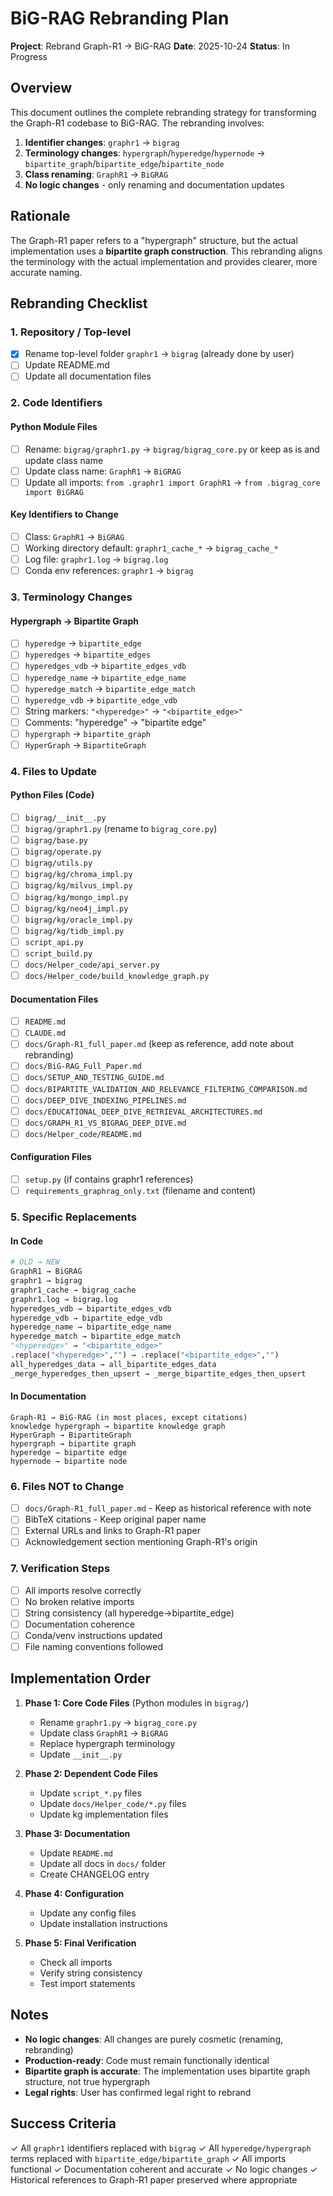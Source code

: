 # BiG-RAG Rebranding Plan

**Project**: Rebrand Graph-R1 → BiG-RAG
**Date**: 2025-10-24
**Status**: In Progress

## Overview

This document outlines the complete rebranding strategy for transforming the Graph-R1 codebase to BiG-RAG. The rebranding involves:

1. **Identifier changes**: `graphr1` → `bigrag`
2. **Terminology changes**: `hypergraph`/`hyperedge`/`hypernode` → `bipartite_graph`/`bipartite_edge`/`bipartite_node`
3. **Class renaming**: `GraphR1` → `BiGRAG`
4. **No logic changes** - only renaming and documentation updates

## Rationale

The Graph-R1 paper refers to a "hypergraph" structure, but the actual implementation uses a **bipartite graph construction**. This rebranding aligns the terminology with the actual implementation and provides clearer, more accurate naming.

## Rebranding Checklist

### 1. Repository / Top-level
- [x] Rename top-level folder `graphr1` → `bigrag` (already done by user)
- [ ] Update README.md
- [ ] Update all documentation files

### 2. Code Identifiers

#### Python Module Files
- [ ] Rename: `bigrag/graphr1.py` → `bigrag/bigrag_core.py` or keep as is and update class name
- [ ] Update class name: `GraphR1` → `BiGRAG`
- [ ] Update all imports: `from .graphr1 import GraphR1` → `from .bigrag_core import BiGRAG`

#### Key Identifiers to Change
- [ ] Class: `GraphR1` → `BiGRAG`
- [ ] Working directory default: `graphr1_cache_*` → `bigrag_cache_*`
- [ ] Log file: `graphr1.log` → `bigrag.log`
- [ ] Conda env references: `graphr1` → `bigrag`

### 3. Terminology Changes

#### Hypergraph → Bipartite Graph
- [ ] `hyperedge` → `bipartite_edge`
- [ ] `hyperedges` → `bipartite_edges`
- [ ] `hyperedges_vdb` → `bipartite_edges_vdb`
- [ ] `hyperedge_name` → `bipartite_edge_name`
- [ ] `hyperedge_match` → `bipartite_edge_match`
- [ ] `hyperedge_vdb` → `bipartite_edge_vdb`
- [ ] String markers: `"<hyperedge>"` → `"<bipartite_edge>"`
- [ ] Comments: "hyperedge" → "bipartite edge"
- [ ] `hypergraph` → `bipartite_graph`
- [ ] `HyperGraph` → `BipartiteGraph`

### 4. Files to Update

#### Python Files (Code)
- [ ] `bigrag/__init__.py`
- [ ] `bigrag/graphr1.py` (rename to `bigrag_core.py`)
- [ ] `bigrag/base.py`
- [ ] `bigrag/operate.py`
- [ ] `bigrag/utils.py`
- [ ] `bigrag/kg/chroma_impl.py`
- [ ] `bigrag/kg/milvus_impl.py`
- [ ] `bigrag/kg/mongo_impl.py`
- [ ] `bigrag/kg/neo4j_impl.py`
- [ ] `bigrag/kg/oracle_impl.py`
- [ ] `bigrag/kg/tidb_impl.py`
- [ ] `script_api.py`
- [ ] `script_build.py`
- [ ] `docs/Helper_code/api_server.py`
- [ ] `docs/Helper_code/build_knowledge_graph.py`

#### Documentation Files
- [ ] `README.md`
- [ ] `CLAUDE.md`
- [ ] `docs/Graph-R1_full_paper.md` (keep as reference, add note about rebranding)
- [ ] `docs/BiG-RAG_Full_Paper.md`
- [ ] `docs/SETUP_AND_TESTING_GUIDE.md`
- [ ] `docs/BIPARTITE_VALIDATION_AND_RELEVANCE_FILTERING_COMPARISON.md`
- [ ] `docs/DEEP_DIVE_INDEXING_PIPELINES.md`
- [ ] `docs/EDUCATIONAL_DEEP_DIVE_RETRIEVAL_ARCHITECTURES.md`
- [ ] `docs/GRAPH_R1_VS_BIGRAG_DEEP_DIVE.md`
- [ ] `docs/Helper_code/README.md`

#### Configuration Files
- [ ] `setup.py` (if contains graphr1 references)
- [ ] `requirements_graphrag_only.txt` (filename and content)

### 5. Specific Replacements

#### In Code
```python
# OLD → NEW
GraphR1 → BiGRAG
graphr1 → bigrag
graphr1_cache → bigrag_cache
graphr1.log → bigrag.log
hyperedges_vdb → bipartite_edges_vdb
hyperedge_vdb → bipartite_edge_vdb
hyperedge_name → bipartite_edge_name
hyperedge_match → bipartite_edge_match
"<hyperedge>" → "<bipartite_edge>"
.replace("<hyperedge>","") → .replace("<bipartite_edge>","")
all_hyperedges_data → all_bipartite_edges_data
_merge_hyperedges_then_upsert → _merge_bipartite_edges_then_upsert
```

#### In Documentation
```
Graph-R1 → BiG-RAG (in most places, except citations)
knowledge hypergraph → bipartite knowledge graph
HyperGraph → BipartiteGraph
hypergraph → bipartite graph
hyperedge → bipartite edge
hypernode → bipartite node
```

### 6. Files NOT to Change
- [ ] `docs/Graph-R1_full_paper.md` - Keep as historical reference with note
- [ ] BibTeX citations - Keep original paper name
- [ ] External URLs and links to Graph-R1 paper
- [ ] Acknowledgement section mentioning Graph-R1's origin

### 7. Verification Steps
- [ ] All imports resolve correctly
- [ ] No broken relative imports
- [ ] String consistency (all hyperedge→bipartite_edge)
- [ ] Documentation coherence
- [ ] Conda/venv instructions updated
- [ ] File naming conventions followed

## Implementation Order

1. **Phase 1: Core Code Files** (Python modules in `bigrag/`)
   - Rename `graphr1.py` → `bigrag_core.py`
   - Update class `GraphR1` → `BiGRAG`
   - Replace hypergraph terminology
   - Update `__init__.py`

2. **Phase 2: Dependent Code Files**
   - Update `script_*.py` files
   - Update `docs/Helper_code/*.py` files
   - Update kg implementation files

3. **Phase 3: Documentation**
   - Update `README.md`
   - Update all docs in `docs/` folder
   - Create CHANGELOG entry

4. **Phase 4: Configuration**
   - Update any config files
   - Update installation instructions

5. **Phase 5: Final Verification**
   - Check all imports
   - Verify string consistency
   - Test import statements

## Notes

- **No logic changes**: All changes are purely cosmetic (renaming, rebranding)
- **Production-ready**: Code must remain functionally identical
- **Bipartite graph is accurate**: The implementation uses bipartite graph structure, not true hypergraph
- **Legal rights**: User has confirmed legal right to rebrand

## Success Criteria

✓ All `graphr1` identifiers replaced with `bigrag`
✓ All `hyperedge/hypergraph` terms replaced with `bipartite_edge/bipartite_graph`
✓ All imports functional
✓ Documentation coherent and accurate
✓ No logic changes
✓ Historical references to Graph-R1 paper preserved where appropriate
